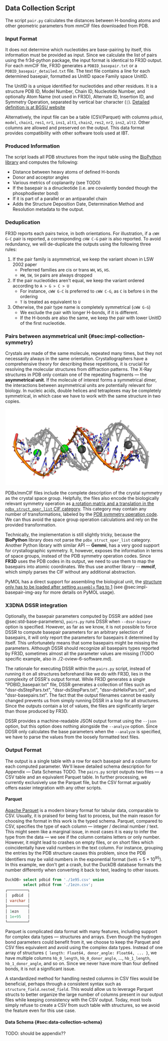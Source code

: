 ## Data Collection Script

The script `pair.py` calculates the distances between H-bonding atoms and other geometric parameters from mmCIF files downloaded from PDB.

### Input Format

It does not determine which nucleotides are base-pairing by itself, this information must be provided as input.
Since we calculate the list of pairs using the fr3d-python package, the input format is identical to FR3D output.
For each mmCIF file, FR3D generates a `PDBID_basepair.txt` or a `PDBID_basepair_detailed.txt` file.
The text file contains a line for each determined basepair, formatted as UnitID space Family space UnitID.

The UnitID is a unique identified for nucleotides and other residues.
It is a structure PDB ID, Model Number, Chain ID, Nucleotide Number, and optionally Atom Name (not used in FR3D), Alternate ID, Insertion ID, and Symmetry Operation, separated by vertical bar character (`|`). [Detailed definition is at BGSU website](https://www.bgsu.edu/research/rna/help/rna-3d-hub-help/unit-ids.html)

Alternatively, the input file can be a table (CSV/Parquet) with columns `pdbid`, `model`, `chain1`, `res1`, `nr1`, `ins1`, `alt1`, `chain2`, `res2`, `nr2`, `ins2`, `alt2`.
Other columns are allowed and preserved on the output.
This data format provides compatibility with other software tools used at IBT.
<!-- TODO `--pair-type` option, rename to family? -->

### Produced Information

The script loads all PDB structures from the input table using the [BioPython library](https://doi.org/10.1093/bioinformatics/btp163) and computes the following:

* Distance between heavy atoms of defined H-bonds
* Donor and acceptor angles
* Various metrics of coplanarity (see TODO)
* If the basepair is a dinucleotide (i.e. are covalently bonded though the phosphodiester bond)
* If it is part of a parallel or an antiparallel chain
* Adds the Structure Deposition Date, Determination Method and Resolution metadata to the output.

### Deduplication

FR3D reports each pairs twice, in both orientations.
For illustration, if a `cWH G-C` pair is reported, a corresponding `cHW C-G` pair is also reported.
To avoid redundancy, we will de-duplicate the outputs using the following three rules:

1. If the pair family is asymmetrical, we keep the variant shown in LSW 2002 paper
    * Preferred families are cis or trans `WH`, `WS`, `HS`.
    * `HW`, `SW`, `SH` pairs are always dropped
2. If the pair nucleotides aren't equal, we keep the variant ordered according to `A > G > C > U`
    * For instance, `cWW G-C` is preferred to `cWW C-G`, as `C` is before `G` in the ordering
    * `T` is treated as equivalent to `U`
3. Otherwise, the pair type name is completely symmetrical (`cWW G-G`)
    * We exclude the pair with longer H-bonds, if it is different.
    * If the H-bonds are also the same, we keep the pair with lower UnitID of the first nucleotide.

### Pairs between asymmetrical unit {#sec:impl-collection-symmetry}

Crystals are made of the same molecule, repeated many times, but they not necessarily always in the same orientation.
Crystallographers have a comprehensive theory for describing these repetitions, it is crucial for resolving the molecular structures from diffraction patterns.
The X-Ray structures in PDB only contain one of the repeating fragments — the **asymmetrical unit**.
If the molecule of interest forms a symmetrical dimer, the interactions between asymmetrical units are potentially relevant for biology.
In nucleic acids, double helices and tetraplexes may be completely symmetrical, in which case we have to work with the same structure in two copies.

![The [`6ros`](https://www.rcsb.org/structure/6ROS) structure only has coordinates of one of the chains, the second one is a symmetric copy. All basepairs are between the two.](../img/6ros-symmetry-illustration.png)

PDBx/mmCIF files include the complete description of the crystal symmetry as the crystal space group.
Helpfully, the files also encode the biologically relevant symmetry operation as [a rotation matrix and a translation in the `pdbx_struct_oper_list` CIF category](https://mmcif.wwpdb.org/dictionaries/mmcif_pdbx_v50.dic/Categories/pdbx_struct_oper_list.html).
This category may contain any number of transformations, labeled by the [PDB symmetry operation code](http://www.bmsc.washington.edu/CrystaLinks/man/pdb/part_74.html).
We can thus avoid the space group operation calculations and rely on the provided transformation.

<!-- ```
loop_                                                                                                                          
_pdbx_struct_oper_list.id                                     
_pdbx_struct_oper_list.type                                                                                                    
_pdbx_struct_oper_list.name
_pdbx_struct_oper_list.symmetry_operation                                                                                      
_pdbx_struct_oper_list.matrix[1][1]
_pdbx_struct_oper_list.matrix[1][2]                                                                                            
_pdbx_struct_oper_list.matrix[1][3]
_pdbx_struct_oper_list.vector[1]                                                                                               
_pdbx_struct_oper_list.matrix[2][1]
_pdbx_struct_oper_list.matrix[2][2]                                                                                            
_pdbx_struct_oper_list.matrix[2][3]
_pdbx_struct_oper_list.vector[2]                                                                                               
_pdbx_struct_oper_list.matrix[3][1]
_pdbx_struct_oper_list.matrix[3][2]                                                                                            
_pdbx_struct_oper_list.matrix[3][3]
_pdbx_struct_oper_list.vector[3]                                                                                               
1 'identity operation'         1_555 x,y,z      1.0000000000 0.0000000000 0.0000000000 0.0000000000   0.0000000000 1.0000000000
0.0000000000 0.0000000000  0.0000000000 0.0000000000 1.0000000000  0.0000000000                                     
2 'crystal symmetry operation' 7_465 y-1,x+1,-z 0.0000000000 1.0000000000 0.0000000000 -38.4400000000 1.0000000000 0.0000000000
0.0000000000 38.4400000000 0.0000000000 0.0000000000 -1.0000000000 0.0000000000
``` -->

Technically, the implementation is still slightly tricky, because the **BioPython** library does not parse the `pdbx_struct_oper_list` category.
Another Python library with similar API -- **Gemmi**, has a very good support for crystallographic symmetry.
It, however, exposes the information in terms of space groups, instead of the PDB symmetry operation codes.
Since **FR3D** uses the PDB codes in its output, we need to use them to map the basepairs into atomic coordinates.
We thus use another library -- **mmcif**, which simply parses the CIF without any additional abstraction.

PyMOL has a direct support for assembling the biological unit, the [structure only has to be loaded after setting `assembly` flag to 1](https://pymolwiki.org/index.php/Assembly) (see @sec:impl-basepair-img-asy for more details on PyMOL usage).

### X3DNA DSSR integration

Optionally, the basepair parameters computed by DSSR are added (see @sec:std-base-parameters), `pairs.py` runs DSSR when `--dssr-binary` option is specified.
However, as far as we know, it is not possible to force DSSR to compute basepair parameters for an arbitrary selection of basepairs, it will only report the parameters for basepairs it determined by itself.
This unfortunately means that some basepairs might be missing the parameters.
Although DSSR should recognize all basepairs types reported by FR3D, sometimes almost all the parameter values are missing (TODO specific example, also in ./2-oview-6-software.md).

The rationale for executing DSSR within the `pairs.py` script, instead of running it on all structures beforehand like we do with FR3D, lies in the complexity of DSSR's output format.
While FR3D generates a single "PDBID_basepair.txt" file, DSSR generates a collection of files such as "dssr-dsStepPars.txt", "dssr-dsStepPars.txt", "dssr-dsHelixPars.txt", and "dssr-basepairs.txt".
The fact that the output filenames cannot be easily changed prevents us from simply running DSSR in a loop for all structures.
Since the outputs contain a lot of values, the files are significantly larger than those produced by FR3D.

DSSR provides a machine-readable JSON output format using the `--json` option, but this option does nothing alongside the `--analyze` option.
Since DDSR only calculates the base parameters when the `--analyze` is specified, we have to parse the values from the loosely formatted text files.

### Output Format

The output is a single table with a row for each basepair and a column for each computed parameter.
We'll leave detailed schema description for Appendix — Data Schemas TODO.
The `pairs.py` script outputs two files — a CSV table and an equivalent Parquet table.
In further processing, we currently exclusively use the Parquet file, but the CSV format arguably offers easier integration with any other scripts.

#### Parquet

[Apache Parquet](https://en.wikipedia.org/wiki/Apache_Parquet) is a modern binary format for tabular data, comparable to CSV.
Usually, it is praised for being fast to process, but the main reason for choosing the format in this work is the typed schema.
Parquet, compared to CSV, specifies the type of each column — integer / decimal number / text.
This might seem like a marginal issue, in most cases it is easy to infer the type from the data — we see if the column contains letters or only number.
However, it might lead to crashes on empty files, or on short files which coincidentally have valid numbers in the text column.
For instance, grouping the entries by the PDB structure causes this problem, since the PDB Identifiers may be valid numbers in the exponential format (`5e95` = $5\times10^{95}$).
In this example, we don't get a crash, but the DuckDB database formats the number differently when converting it back to text, leading to other issues.

```sql
DuckDB> select pdbid from './1e95.csv' union
        select pdbid from './1ezn.csv';
┌─────────┐
│  pdbid  │
│ varchar │
├─────────┤
│ 1ezn    │
│ 1e+95   │
└─────────┘
```

Parquet is complicated data format with many features, including support for complex data types — structures and arrays.
Even though the hydrogen bond parameters could benefit from it, we choose to keep the Parquet and CSV files equivalent and avoid using the complex data types.
Instead of one array of structures `{ length: Float64, donor_angle: Float64, ... }`, we have multiple columns `hb_0_length`, `hb_0_donor_angle`, ..., `hb_1_length`, `hb_1_donor_angle`, and so on.
Since we never have more than four defined bonds, it is not a significant issue.

A standardized method for handling nested columns in CSV files would be beneficial, perhaps through a consistent syntax such as `structure_field.nested_field`.
This would allow us to leverage Parquet structs to better organize the large number of columns present in our output files while keeping consistency with the CSV output.
Today, most tools simply refuse to create a CSV from such table with structures, so we avoid the feature even for this use case.


#### Data Schema {#sec:data-collection-schema}

TODO: should be appendix??
